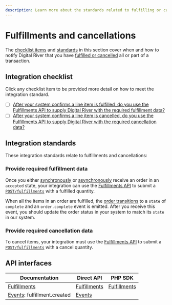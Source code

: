 ```yaml
---
description: Learn more about the standards related to fulfilling or cancelling items.
---
```


# Fulfillments and cancellations

The [checklist items](fulfillments-and-cancellations.md#integration-checklist) and [standards](fulfillments-and-cancellations.md#integration-standards) in this section cover when and how to notify Digital River that you have [fulfilled or cancelled](../../../order-management/informing-digital-river-of-a-fulfillment.md) all or part of a transaction.

## Integration checklist

Click any checklist item to be provided more detail on how to meet the integration standard.

* [ ] [After your system confirms a line item is fulfilled, do you use the Fulfillments API to supply Digital River with the required fulfillment data?](fulfillments-and-cancellations.md#provide-required-fulfillment-data)
* [ ] [After your system confirms a line item is cancelled, do you use the Fulfillments API to supply Digital River with the required cancellation data?](fulfillments-and-cancellations.md#provide-required-cancellation-data)

## Integration standards

These integration standards relate to fulfillments and cancellations:

### Provide required fulfillment data

Once you either [synchronously](../../../order-management/creating-and-updating-an-order.md#accepted) or [asynchronously](../../../order-management/creating-and-updating-an-order.md#listening-for-the-order-accepted-event) receive an order in an `accepted` state, your integration can use the [Fulfillments API](https://www.digitalriver.com/docs/digital-river-api-reference/#tag/Fulfillments) to submit a [`POST/fulfillments`](../../../order-management/informing-digital-river-of-a-fulfillment.md) with a fulfilled quantity.

When all the items in an order are fulfilled, the [order transitions](../../../developer-resources/digital-river-api-reference/orders/the-order-lifecycle.md) to a `state` of `complete` and an `order.complete` event is emitted. After you receive this event, you should update the order status in your system to match its `state` in our system.

### Provide required cancellation data

To cancel items, your integration must use the [Fulfillments API](https://www.digitalriver.com/docs/digital-river-api-reference/#tag/Fulfillments) to submit a [`POST/fulfillments`](../../../order-management/informing-digital-river-of-a-fulfillment.md) with a cancel quantity.

## API interfaces

| Documentation                                                                            | Direct API                                                                                      | PHP SDK                                                                                               |
| ---------------------------------------------------------------------------------------- | ----------------------------------------------------------------------------------------------- | ----------------------------------------------------------------------------------------------------- |
| [Fulfillments](../../../order-management/fulfillments.md)                                | [Fulfillments](https://www.digitalriver.com/docs/digital-river-api-reference/#tag/Fulfillments) | [Fulfillments](https://github.com/DigitalRiver/digital-river-php/blob/main/docs/Model/Fulfillment.md) |
| [Events](../../../order-management/events-and-webhooks-1/events-1/): fulfillment.created | [Events](https://www.digitalriver.com/docs/digital-river-api-reference/#tag/Events)             |                                                                                                       |
